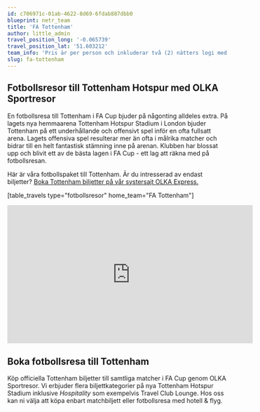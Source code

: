 ```yaml
---
id: c706971c-01ab-4622-8d69-6fdab887dbb0
blueprint: netr_team
title: 'FA Tottenham'
author: little_admin
travel_position_long: '-0.065739'
travel_position_lat: '51.603212'
team_info: 'Pris är per person och inkluderar två (2) nätters logi med del i dubbelrum på 3*** hotell i London, frukost på hotellet samt matchbiljett på arenans kortsida. OBS! Priset som också inkluderar flyg är ett frånpris.'
slug: fa-tottenham
---
```

<h2>Fotbollsresor till Tottenham Hotspur med OLKA Sportresor</h2>
<p>En fotbollsresa till Tottenham i FA Cup bjuder på någonting alldeles extra. På lagets nya hemmaarena Tottenham Hotspur Stadium i London bjuder Tottenham på ett underhållande och offensivt spel inför en ofta fullsatt arena. Lagets offensiva spel resulterar mer än ofta i målrika matcher och bidrar till en helt fantastisk stämning inne på arenan. Klubben har blossat upp och blivit ett av de bästa lagen i FA Cup - ett lag att räkna med på fotbollsresan.</p>
<p>Här är våra fotbollspaket till Tottenham. Är du intresserad av endast biljetter? <a href="https://www.olkaexpress.se/fotbollsbiljetter/fa-cup-england/london/tottenham-hotspur">Boka Tottenham biljetter på vår systersajt OLKA Express.</a></p>
<p>[table_travels type="fotbollsresor" home_team="FA Tottenham"]</p>
<p><iframe width="560" height="315" src="https://www.youtube.com/embed/PSmdDykSFls" frameborder="0" allow="accelerometer; autoplay; clipboard-write; encrypted-media; gyroscope; picture-in-picture" allowfullscreen></iframe></p>
<h2>Boka fotbollsresa till Tottenham</h2>
<p>Köp officiella Tottenham biljetter till samtliga matcher i FA Cup genom OLKA Sportresor. Vi erbjuder flera biljettkategorier på nya Tottenham Hotspur Stadium inklusive <em>Hospitality</em> som exempelvis Travel Club Lounge. Hos oss kan ni välja att köpa enbart matchbiljett eller fotbollsresa med hotell &amp; flyg.</p>
